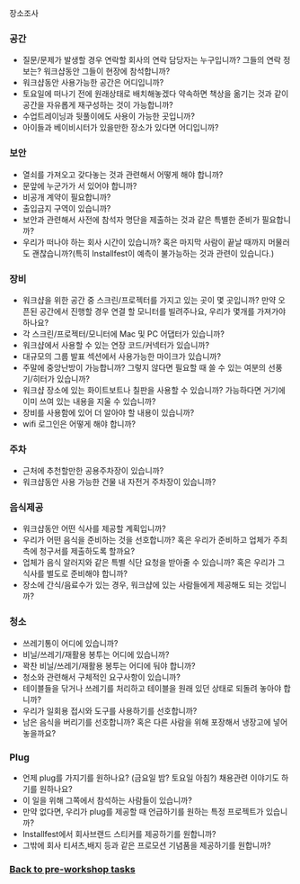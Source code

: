 장소조사
### 공간
* 질문/문제가 발생할 경우 연락할 회사의 연락 담당자는 누구입니까? 그들의 연락 정보는? 워크샵동안 그들이 현장에 참석합니까?
* 워크샵동안 사용가능한 공간은 어디입니까?
* 토요일에 떠나기 전에 원래상태로 배치해놓겠다 약속하면 책상을 옮기는 것과 같이 공간을 자유롭게 재구성하는 것이 가능합니까?
* 수업트레이닝과 뒷풀이에도 사용이 가능한 곳입니까?
* 아이들과 베이비시터가 있을만한 장소가 있다면 어디입니까? 

### 보안
* 열쇠를 가져오고 갖다놓는 것과 관련해서 어떻게 해야 합니까?
* 문앞에 누군가가 서 있어야 합니까?
* 비공개 계약이 필요합니까?
* 출입금지 구역이 있습니까?
* 보안과 관련해서 사전에 참석자 명단을 제출하는 것과 같은 특별한 준비가 필요합니까?
* 우리가 떠나야 하는 회사 시간이 있습니까? 혹은 마지막 사람이 끝날 때까지 머물러도 괜찮습니까?(특히 Installfest이 예측이 불가능하는 것과 관련이 있습니다.) 

### 장비
* 워크샵을 위한 공간 중 스크린/프로젝터를 가지고 있는 곳이 몇 곳입니까? 만약 오픈된 공간에서 진행할 경우 연결 할 모니터를 빌려주나요, 우리가 몇개를 가져가야하나요?
* 각 스크린/프로젝터/모니터에 Mac 및 PC 어댑터가 있습니까?
* 워크샵에서 사용할 수 있는 연장 코드/커넥터가 있습니까?
* 대규모의 그룹 발표 섹션에서 사용가능한 마이크가 있습니까?
* 주말에 중앙난방이 가능합니까? 그렇지 않다면 필요할 때 쓸 수 있는 여분의 선풍기/히터가 있습니까?
* 워크샵 장소에 있는 화이트보트나 칠판을 사용할 수 있습니까? 가능하다면 거기에 이미 쓰여 있는 내용을 지울 수 있습니까?
* 장비를 사용함에 있어 더 알아야 할 내용이 있습니까?
* wifi 로그인은 어떻게 해야 합니까?

### 주차
* 근처에 추천할만한 공용주차장이 있습니까?
* 워크샵동안 사용 가능한 건물 내 자전거 주차장이 있습니까?

### 음식제공
* 워크샵동안 어떤 식사를 제공할 계획입니까?
* 우리가 어떤 음식을 준비하는 것을 선호합니까? 혹은 우리가 준비하고 업체가 주최측에 청구서를 제출하도록 할까요?
* 업체가 음식 알러지와 같은 특별 식단 요청을 받아줄 수 있습니까? 혹은 우리가 그 식사를 별도로 준비해야 합니까?
* 장소에 간식/음료수가 있는 경우, 워크샵에 있는 사람들에게 제공해도 되는 것입니까?

### 청소
* 쓰레기통이 어디에 있습니까?
* 비닐/쓰레기/재활용 봉투는 어디에 있습니까?
* 꽉찬 비닐/쓰레기/재활용 봉투는 어디에 둬야 합니까?
* 청소와 관련해서 구체적인 요구사항이 있습니까?
* 테이블들을 닦거나 쓰레기를 처리하고 테이블을 원래 있던 상태로 되돌려 놓아야 합니까?
* 우리가 일회용 접시와 도구를 사용하기를 선호합니까?
* 남은 음식을 버리기를 선호합니까? 혹은 다른 사람을 위해 포장해서 냉장고에 넣어놓을까요?

### Plug
* 언제 plug를 가지기를 원하나요? (금요일 밤? 토요일 아침?) 채용관련 이야기도 하기를 원하나요?
* 이 일을 위해 그쪽에서 참석하는 사람들이 있습니까?
* 만약 없다면, 우리가 plug를 제공할 때 언급하기를 원하는 특정 프로젝트가 있습니까?
* Installfest에서 회사브랜드 스티커를 제공하기를 원합니까?
* 그밖에 회사 티셔츠,배지 등과 같은 프로모션 기념품을 제공하기를 원합니까?

### [Back to pre-workshop tasks](Pre-workshop-tasks.md)

